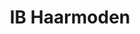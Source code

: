 ---
title: "IB Haarmoden"
url: /rossleben-wiehe/ib-haarmoden-ziegelrodaer-strasse/
shop: Friseur
---